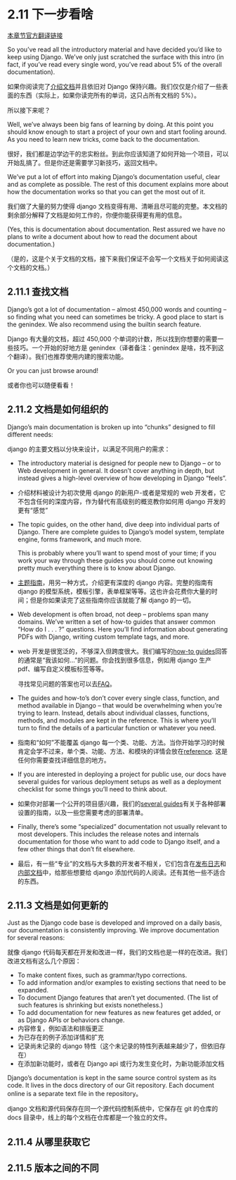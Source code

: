 # 2.11 下一步看啥

[本章节官方翻译链接](https://docs.djangoproject.com/zh-hans/3.1/intro/whatsnext/)

So you’ve read all the introductory material and have decided you’d like to keep using Django. We’ve only just
scratched the surface with this intro (in fact, if you’ve read every single word, you’ve read about 5% of the overall
documentation).

如果你阅读完了[介绍文档]()并且依旧对 Django 保持兴趣。我们仅仅是介绍了一些表面的东西（实际上，如果你读完所有的单词，这只占所有文档的 5%）。

所以接下来呢？

Well, we’ve always been big fans of learning by doing. At this point you should know enough to start a project of your own and start fooling around. As you need to learn new tricks, come back to the documentation.

很好，我们都是边学边干的忠实粉丝。到此你应该知道了如何开始一个项目，可以开始乱搞了。但是你还是需要学习新技巧，返回文档中。

We’ve put a lot of effort into making Django’s documentation useful, clear and as complete as possible. The rest of
this document explains more about how the documentation works so that you can get the most out of it.

我们做了大量的努力使得 django 文档变得有用、清晰且尽可能的完整。本文档的剩余部分解释了文档是如何工作的，你便你能获得更有用的信息。

(Yes, this is documentation about documentation. Rest assured we have no plans to write a document about how to
read the document about documentation.)

（是的，这是个关于文档的文档，接下来我们保证不会写一个文档关于如何阅读这个文档的文档。）

## 2.11.1 查找文档

Django’s got a lot of documentation – almost 450,000 words and counting – so finding what you need can sometimes
be tricky. A good place to start is the genindex. We also recommend using the builtin search feature.

Django 有大量的文档，超过 450,000 个单词的计数，所以找到你想要的需要一些技巧。一个开始的好地方是 genindex（译者备注：genindex 是啥，找不到这个翻译）。我们也推荐使用内建的搜索功能。

Or you can just browse around!

或者你也可以随便看看！

## 2.11.2 文档是如何组织的

Django’s main documentation is broken up into “chunks” designed to fill different needs:

django 的主要文档以分块来设计，以满足不同用户的需求：

-   The introductory material is designed for people new to Django – or to Web development in general. It doesn’t
    cover anything in depth, but instead gives a high-level overview of how developing in Django “feels”.
-   介绍材料被设计为初次使用 django 的新用户-或者是常规的 web 开发者，它不包含任何的深度内容，作为替代有高级别的概览教你如何用 django 开发的更有“感觉”
-   The topic guides, on the other hand, dive deep into individual parts of Django. There are complete guides to
    Django’s model system, template engine, forms framework, and much more.

    This is probably where you’ll want to spend most of your time; if you work your way through these guides you
    should come out knowing pretty much everything there is to know about Django.

-   [主题指南]()，用另一种方式，介绍更有深度的 django 内容。完整的指南有 django 的模型系统，模板引擎，表单框架等等。这也许会花费你大量的时间；但是你如果读完了这些指南你应该就能了解 django 的一切。
-   Web development is often broad, not deep – problems span many domains. We’ve written a set of how-to guides
    that answer common “How do I . . . ?” questions. Here you’ll find information about generating PDFs with
    Django, writing custom template tags, and more.
-   web 开发是很宽泛的，不够深入但跨度很大。我们编写的[how-to guides]()回答的通常是“我该如何...”的问题。你会找到很多信息，例如用 django 生产 pdf、编写自定义模板标签等等。

    寻找常见问题的答案也可以去[FAQ]()。

-   The guides and how-to’s don’t cover every single class, function, and method available in Django – that would
    be overwhelming when you’re trying to learn. Instead, details about individual classes, functions, methods, and
    modules are kept in the reference. This is where you’ll turn to find the details of a particular function or whatever you need.
-   指南和“如何”不能覆盖 django 每一个类、功能、方法。当你开始学习的时候肯定会学不过来，单个类、功能、方法、和模块的详情会放在[reference](). 这是任何你需要查找详细信息的地方。
-   If you are interested in deploying a project for public use, our docs have several guides for various deployment
    setups as well as a deployment checklist for some things you’ll need to think about.
-   如果你对部署一个公开的项目感兴趣，我们的[several guides]()有关于各种部署设置的指南，以及一些您需要考虑的部署清单。
-   Finally, there’s some “specialized” documentation not usually relevant to most developers. This includes the
    release notes and internals documentation for those who want to add code to Django itself, and a few other
    things that don’t fit elsewhere.
-   最后，有一些“专业”的文档与大多数的开发者不相关，它们包含在[发布日志]()和[内部文档]()中，给那些想要给 django 添加代码的人阅读。还有其他一些不适合的东西。

## 2.11.3 文档是如何更新的

Just as the Django code base is developed and improved on a daily basis, our documentation is consistently improving.
We improve documentation for several reasons:

就像 django 代码每天都在开发和改进一样，我们的文档也是一样的在改进。我们改进文档有这么几个原因：

-   To make content fixes, such as grammar/typo corrections.
-   To add information and/or examples to existing sections that need to be expanded.
-   To document Django features that aren’t yet documented. (The list of such features is shrinking but exists
    nonetheless.)
-   To add documentation for new features as new features get added, or as Django APIs or behaviors change.
-   内容修复，例如语法和排版更正
-   为已存在的例子添加详情和扩充
-   记录尚未记录的 django 特性（这个未记录的特性列表越来越少了，但依旧存在）
-   在添加新功能时，或者在 Django api 或行为发生变化时，为新功能添加文档

Django’s documentation is kept in the same source control system as its code. It lives in the docs directory of our Git repository. Each document online is a separate text file in the repository。

django 文档和源代码保存在同一个源代码控制系统中，它保存在 git 的仓库的 docs 目录中，线上的每个文档在仓库都是一个独立的文件。

## 2.11.4 从哪里获取它

## 2.11.5 版本之间的不同
